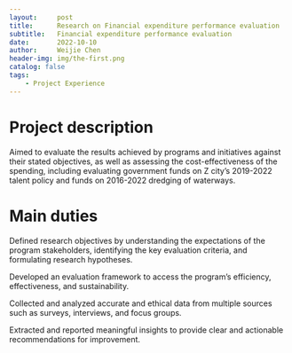 ```yaml
---
layout:     post
title:      Research on Financial expenditure performance evaluation
subtitle:   Financial expenditure performance evaluation
date:       2022-10-10
author:     Weijie Chen
header-img: img/the-first.png
catalog: false
tags:
    - Project Experience
---
```

# Project description

Aimed to evaluate the results achieved by programs and initiatives against their stated objectives, as well as assessing the cost-effectiveness of the spending, including evaluating government funds on Z city’s 2019-2022 talent policy and funds on 2016-2022 dredging of waterways.

# Main duties

Defined research objectives by understanding the expectations of the program stakeholders, identifying the key evaluation criteria, and formulating research hypotheses.

Developed an evaluation framework to access the program’s efficiency, effectiveness, and sustainability.

Collected and analyzed accurate and ethical data from multiple sources such as surveys, interviews, and focus groups.

Extracted and reported meaningful insights to provide clear and actionable recommendations for improvement.


